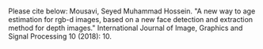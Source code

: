 # 
Please cite below:
Mousavi, Seyed Muhammad Hossein. "A new way to age estimation for rgb-d images, based on a new face detection and extraction method for depth images." International Journal of Image, Graphics and Signal Processing 10 (2018): 10.

